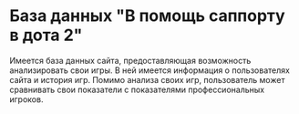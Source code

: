 # База данных "В помощь саппорту в дота 2"
Имеется база данных сайта, предоставляющая возможность анализировать свои игры. В ней имеется информация о пользователях сайта и история игр. Помимо анализа своих игр, пользователь может сравнивать свои показатели с показателями профессиональных игроков.
